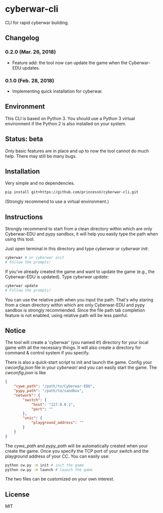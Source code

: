 # cyberwar-cli
CLI for rapid cyberwar building.

## Changelog

### 0.2.0 (Mar. 26, 2018)
- Feature add: the tool now can update the game when the Cyberwar-EDU updates.

### 0.1.0 (Feb. 28, 2018)
- Implementing quick installation for cyberwar.

## Environment
This CLI is based on Python 3. You should use a Python 3 virtual environment if the Python 2 is also installed on your system.

## Status: beta
Only basic features are in place and up to now the tool cannot do much help. There may still be many bugs.

## Installation
Very simple and no dependencies.
```sh
pip install git+https://github.com/princessV/cyberwar-cli.git
```
(Strongly recommend to use a virtual environment.)

## Instructions
Strongly recommend to start from a clean directory within which are only Cyberwar-EDU and pypy sandbox, it will help you easily type the path when using this tool.

Just open terminal in this directory and type *cyberwar* or *cyberwar init*:
```sh
cyberwar # or cyberwar init
# Follow the prompts!
```
If you've already created the game and want to update the game (e.g., the Cyberwar-EDU is updated). Type *cyberwar update*:
```sh
cyberwar update
# Follow the prompts!
```
You can use the relative path when you input the path. That's why staring from a clean directory within which are only Cyberwar-EDU and pypy sandbox is strongly recommended. Since the file path tab completion feature is not enabled, using relative path will be less painful.

## Notice
The tool will create a 'cyberwar' (you named it!) directory for your local game with all the necessary things. It will also create a directory for command & control system if you specify.

There is also a quick-start script to init and launch the game. Config your *cwconfig.json* file in your *cyberwar/* and you can easily start the game. The *cwconfig.json* is like 
```json
{
	"cywe_path": "/path/to/Cyberwar-EDU",
	"pypy_path": "/path/to/sandbox",
	"network": {
		"switch": {
			"host": "127.0.0.1",
			"port": ""
		},
		"vnic": {
			"playground_address": ""
		}
	}
}
```
The *cywe_path* and *pypy_path* will be automatically created when your create the game. Once you specify the TCP port of your switch and the playground address of your CC. You can easily use:
```sh
python cw.py -m init # init the game
python cw.py -m launch # launch the game
```
The two files can be customized on your own interest.

## License
MIT